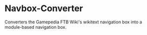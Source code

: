 # Navbox-Converter
Converters the Gamepedia FTB Wiki's wikitext navigation box into a module-based navigation box.
